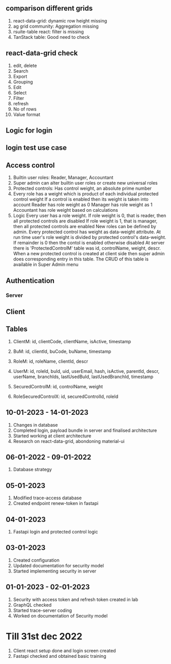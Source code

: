 ## comparison different grids
1. react-data-grid: dynamic row height missing
2. ag grid community: Aggregation missing
3. rsuite-table react: filter is missing
4. TanStack table: Good need to check
## react-data-grid check
1. edit, delete
2. Search
3. Export
4. Grouping
5. Edit
6. Select
7. Filter
8. refresh
9. No of rows
10. Value format

## Logic for login

## login test use case


## Access control
1. Builtin user roles: Reader, Manager, Accountant
2. Super admin can alter builtin user roles or create new universal roles
3. Protected controls: Has control weight, an absolute prime number
3. Every role has a weight which is product of each individual protected control weight
	If a control is enabled then its weight is taken into account
	Reader has role weight as 0
	Manager has role weight as 1
	Accountant has role weight based on calculations
3. Logic
	Every user has a role weight. 
		If role weight is 0, that is reader, then all protected controls are disabled
		If role weight is 1, that is manager, then all protected controls are enabled
		New roles can be defined by admin. Every protected control has weight as data-weight attribute. At run time user's role weight is divided by protected control's data-weight. If remainder is 0 then the contol is enabled otherwise disabled
		At server there is 'ProtectedControlM' table was id, controlName, weight, descr. When a new protected control is created at client side then super admin does corresponding entry in this table. The CRUD of this table is available in Super Admin menu

## Authentication

### Server

## Client


## Tables
1. ClientM: id, clientCode, clientName, isActive, timestamp

2. BuM: id, clientId, buCode, buName, timestamp

3. RoleM: id, roleName, clientId, descr

4. UserM: id, roleId, buId, uid, userEmail, hash, isActive, parentId, descr, userName, branchIds, lastUsedBuId, lastUsedBranchId, timestamp

5. SecuredControlM: id, controlName, weight

6. RoleSecuredControlX: id, securedControlId, roleId
## 10-01-2023 - 14-01-2023
1. Changes in database
2. Completed login, payload bundle in server and finalised architecture
3. Started working at client architecture
4. Research on react-data-grid, abondoning material-ui

## 06-01-2022 - 09-01-2022
1. Database strategy

## 05-01-2023
1. Modified trace-access database
2. Created endpoint renew-token in fastapi

## 04-01-2023
1. Fastapi login and protected control logic

## 03-01-2023
1. Created configuration
2. Updated documentation for security model
3. Started implementing security in server

## 01-01-2023 - 02-01-2023
1. Security with access token and refresh token created in lab
2. GraphQL checked
3. Started trace-server coding
4. Worked on documentation of Security model

# Till 31st dec 2022
1. Client react setup done and login screen created
2. Fastapi checked and obtained basic training

